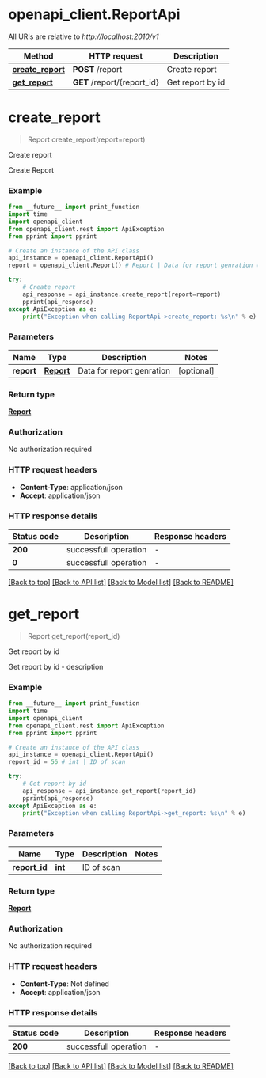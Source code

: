# openapi_client.ReportApi

All URIs are relative to *http://localhost:2010/v1*

Method | HTTP request | Description
------------- | ------------- | -------------
[**create_report**](ReportApi.md#create_report) | **POST** /report | Create report
[**get_report**](ReportApi.md#get_report) | **GET** /report/{report_id} | Get report by id


# **create_report**
> Report create_report(report=report)

Create report

Create Report

### Example

```python
from __future__ import print_function
import time
import openapi_client
from openapi_client.rest import ApiException
from pprint import pprint

# Create an instance of the API class
api_instance = openapi_client.ReportApi()
report = openapi_client.Report() # Report | Data for report genration (optional)

try:
    # Create report
    api_response = api_instance.create_report(report=report)
    pprint(api_response)
except ApiException as e:
    print("Exception when calling ReportApi->create_report: %s\n" % e)
```

### Parameters

Name | Type | Description  | Notes
------------- | ------------- | ------------- | -------------
 **report** | [**Report**](Report.md)| Data for report genration | [optional] 

### Return type

[**Report**](Report.md)

### Authorization

No authorization required

### HTTP request headers

 - **Content-Type**: application/json
 - **Accept**: application/json

### HTTP response details
| Status code | Description | Response headers |
|-------------|-------------|------------------|
**200** | successfull operation |  -  |
**0** | successfull operation |  -  |

[[Back to top]](#) [[Back to API list]](../README.md#documentation-for-api-endpoints) [[Back to Model list]](../README.md#documentation-for-models) [[Back to README]](../README.md)

# **get_report**
> Report get_report(report_id)

Get report by id

Get report by id - description

### Example

```python
from __future__ import print_function
import time
import openapi_client
from openapi_client.rest import ApiException
from pprint import pprint

# Create an instance of the API class
api_instance = openapi_client.ReportApi()
report_id = 56 # int | ID of scan

try:
    # Get report by id
    api_response = api_instance.get_report(report_id)
    pprint(api_response)
except ApiException as e:
    print("Exception when calling ReportApi->get_report: %s\n" % e)
```

### Parameters

Name | Type | Description  | Notes
------------- | ------------- | ------------- | -------------
 **report_id** | **int**| ID of scan | 

### Return type

[**Report**](Report.md)

### Authorization

No authorization required

### HTTP request headers

 - **Content-Type**: Not defined
 - **Accept**: application/json

### HTTP response details
| Status code | Description | Response headers |
|-------------|-------------|------------------|
**200** | successfull operation |  -  |

[[Back to top]](#) [[Back to API list]](../README.md#documentation-for-api-endpoints) [[Back to Model list]](../README.md#documentation-for-models) [[Back to README]](../README.md)


